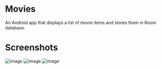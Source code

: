 # Movies
An Android app that displays a list of movie items and stores them in Room database.

# Screenshots
![image](https://github.com/emmanuelmuturia/Movies/assets/55001497/2ec017be-e3a9-440a-a676-bf29650ad14f)
![image](https://github.com/emmanuelmuturia/Movies/assets/55001497/16a9ff72-6c98-4b8b-b15a-cc84cd396d5b)
![image](https://github.com/emmanuelmuturia/Movies/assets/55001497/e5830d66-f5f3-49bc-bbd6-3bd3095d595d)

